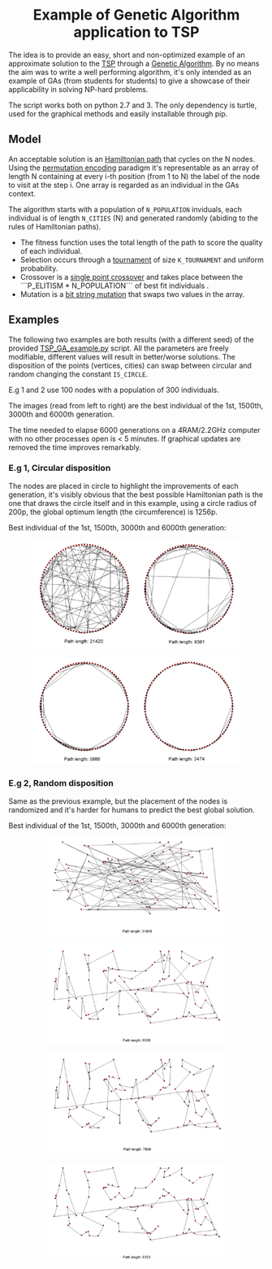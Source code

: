 <h1 align="center"><b>Example of Genetic Algorithm application to TSP</b></h1>

The idea is to provide an easy, short and non-optimized example of an approximate solution to the [TSP](https://en.wikipedia.org/wiki/Travelling_salesman_problem) through a [Genetic Algorithm](https://en.wikipedia.org/wiki/Genetic_algorithm). 
By no means the aim was to write a well performing algorithm, it's only intended as an example of GAs (from students for students) to give a showcase of their applicability in solving NP-hard problems. 

The script works both on python 2.7 and 3. The only dependency is turtle, used for the graphical methods and easily installable through pip.

## Model
An acceptable solution is an [Hamiltonian path](https://en.wikipedia.org/wiki/Hamiltonian_path) that cycles on the N nodes. Using the [permutation encoding](https://www.obitko.com/tutorials/genetic-algorithms/encoding.php) paradigm it's representable as an array of length N containing at every i-th position (from 1 to N) the label of the node to visit at the step i. One array is regarded as an individual in the GAs context.

The algorithm starts with a population of ```N_POPULATION``` inviduals, each individual is of length ```N_CITIES``` (N) and generated randomly (abiding to the rules of Hamiltonian paths). 

- The fitness function uses the total length of the path to score the quality of each individual.
- Selection occurs through a [tournament](https://en.wikipedia.org/wiki/Tournament_selection) of size ```K_TOURNAMENT``` and uniform probability.
- Crossover is a [single point crossover](https://en.wikipedia.org/wiki/Crossover_(genetic_algorithm)) and takes place between the ```P_ELITISM * N_POPULATION``` of best fit individuals .
- Mutation is a [bit string mutation](https://en.wikipedia.org/wiki/Mutation_(genetic_algorithm)) that swaps two values in the array.

## Examples
The following two examples are both results (with a different seed) of the provided [TSP_GA_example.py](https://github.com/Mark-Zampedroni/genetic-algorithm-example-TSP/blob/main/TSP_GA_example.py) script. All the parameters are freely modifiable, different values will result in better/worse solutions. The disposition of the points (vertices, cities) can swap between circular and random changing the constant ```IS_CIRCLE```.

E.g 1 and 2 use 100 nodes with a population of 300 individuals.

The images (read from left to right) are the best individual of the 1st, 1500th, 3000th and 6000th generation.

The time needed to elapse 6000 generations on a 4RAM/2.2GHz computer with no other processes open is < 5 minutes. If graphical updates are removed the time improves remarkably. 

### E.g 1, Circular disposition
The nodes are placed in circle to highlight the improvements of each generation, it's visibly obvious that the best possible Hamiltonian path is the one that draws the circle itself and in this example, using a circle radius of 200p, the global optimum length (the circumference) is 1256p. 

Best individual of the 1st, 1500th, 3000th and 6000th generation:

<p align="center" width="100%">
    <img width="40%" src="https://github.com/Mark-Zampedroni/genetic-algorithm-example-TSP/blob/main/images/cricle/GC1p.png"> 
    <img width="40%" src="https://github.com/Mark-Zampedroni/genetic-algorithm-example-TSP/blob/main/images/cricle/GC1500.png"> 
</p>
<p align="center" width="100%">
    <img width="40%" src="https://github.com/Mark-Zampedroni/genetic-algorithm-example-TSP/blob/main/images/cricle/GC3000p.png"> 
    <img width="40%" src="https://github.com/Mark-Zampedroni/genetic-algorithm-example-TSP/blob/main/images/cricle/GC6000p.png"> 
</p>

### E.g 2, Random disposition
Same as the previous example, but the placement of the nodes is randomized and it's harder for humans to predict the best global solution.

Best individual of the 1st, 1500th, 3000th and 6000th generation:

<p align="center" width="100%">
    <img width="70%" src="https://github.com/Mark-Zampedroni/genetic-algorithm-example-TSP/blob/main/images/random/GR1p.png"> 
</p>
<p align="center" width="100%">
    <img width="70%" src="https://github.com/Mark-Zampedroni/genetic-algorithm-example-TSP/blob/main/images/random/GR1500p.png"> 
</p>
<p align="center" width="100%">
    <img width="70%" src="https://github.com/Mark-Zampedroni/genetic-algorithm-example-TSP/blob/main/images/random/GR3000p.png">  
</p>
<p align="center" width="100%">
    <img width="70%" src="https://github.com/Mark-Zampedroni/genetic-algorithm-example-TSP/blob/main/images/random/GR6000p.png"> 
</p>
